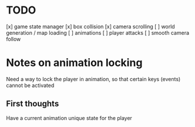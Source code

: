 # TODO
[x] game state manager
[x] box collision
[x] camera scrolling
[ ] world generation / map loading
[ ] animations
[ ] player attacks
[ ] smooth camera follow

# Notes on animation locking
Need a way to lock the player in animation, so that certain keys (events) cannot be activated

## First thoughts
Have a current animation unique state for the player
